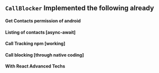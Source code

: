 ## `CallBlocker` Implemented the following already

#### Get Contacts permission of android

#### Listing of contacts [async-await]

#### Call Tracking npm [working]

#### Call blocking [through native coding]

#### With React Advanced Techs
